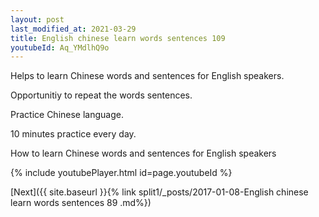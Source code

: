 ```yaml
---
layout: post
last_modified_at: 2021-03-29
title: English chinese learn words sentences 109 
youtubeId: Aq_YMdlhQ9o
---
```

 
 
Helps to learn Chinese words and sentences for English speakers.

Opportunitiy to repeat the words sentences. 

Practice Chinese language. 
 
10 minutes practice every day. 
 
How to learn Chinese words and sentences for English speakers 
 
{% include youtubePlayer.html id=page.youtubeId %}
 
 
[Next]({{ site.baseurl }}{% link  split1/_posts/2017-01-08-English chinese learn words sentences 89 .md%})
 
